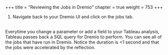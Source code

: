 +++
title = "Reviewing the Jobs in Dremio"
chapter = true
weight = 753
+++

<div style="text-align: left">

 <ol>
       <li> Navigate back to your Dremio UI and click on the jobs tab.  
</li>
</ol>
<br/>
Everytime you change a parameter or add a field to your Tableau analysis, Tableau passes back a SQL query for Dremio to perform.  You can see all of the jobs that have run in Dremio.  Notice the duration is <1 second and that the jobs were accelerated by the reflection.  


       
     
</div>
